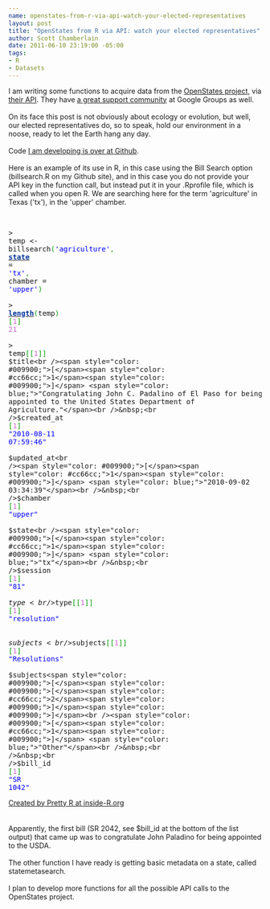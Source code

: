 ```yaml
--- 
name: openstates-from-r-via-api-watch-your-elected-representatives
layout: post
title: "OpenStates from R via API: watch your elected representatives"
author: Scott Chamberlain
date: 2011-06-10 23:19:00 -05:00
tags: 
- R
- Datasets
---
```

I am writing some functions to acquire data from the <a href="http://openstates.sunlightlabs.com/">OpenStates project,</a>&nbsp;via <a href="http://openstates.sunlightlabs.com/api/">their API</a>. They have <a href="http://groups.google.com/group/fifty-state-project">a great support community</a> at Google Groups as well.<br /><br />On its face this post is not obviously about ecology or evolution, but well, our elected representatives do, so to speak, hold our environment in a noose, ready to let the Earth hang any day.<br /><br />Code <a href="https://SChamberlain@github.com/SChamberlain/ropstates.git">I am developing is over at Github</a>.<br /><br />Here is an example of its use in R, in this case using the Bill Search option (billsearch.R on my Github site), and in this case you do not provide your API key in the function call, but instead put it in your .Rprofile file, which is called when you open R. We are searching here for the term 'agriculture' in Texas ('tx'), in the 'upper' chamber.<br /><br /><div style="overflow: auto;"><div class="geshifilter"><pre class="r geshifilter-R" style="font-family: monospace;">&gt; temp &lt;- billsearch<span style="color: #009900;">(</span><span style="color: blue;">'agriculture'</span><span style="color: #339933;">,</span> <a href="http://inside-r.org/r-doc/datasets/state"><span style="color: #003399; font-weight: bold;">state</span></a> = <span style="color: blue;">'tx'</span><span style="color: #339933;">,</span> chamber = <span style="color: blue;">'upper'</span><span style="color: #009900;">)</span><br />&nbsp;<br />&gt; <a href="http://inside-r.org/r-doc/base/length"><span style="color: #003399; font-weight: bold;">length</span></a><span style="color: #009900;">(</span>temp<span style="color: #009900;">)</span><br /><span style="color: #009900;">[</span><span style="color: #cc66cc;">1</span><span style="color: #009900;">]</span> <span style="color: #cc66cc;">21</span><br />&nbsp;<br />&gt; temp<span style="color: #009900;">[</span><span style="color: #009900;">[</span><span style="color: #cc66cc;">1</span><span style="color: #009900;">]</span><span style="color: #009900;">]</span><br />$title<br /><span style="color: #009900;">[</span><span style="color: #cc66cc;">1</span><span style="color: #009900;">]</span> <span style="color: blue;">"Congratulating John C. Padalino of El Paso for being appointed to the United States Department of Agriculture."</span><br />&nbsp;<br />$created_at<br /><span style="color: #009900;">[</span><span style="color: #cc66cc;">1</span><span style="color: #009900;">]</span> <span style="color: blue;">"2010-08-11 07:59:46"</span><br />&nbsp;<br />$updated_at<br /><span style="color: #009900;">[</span><span style="color: #cc66cc;">1</span><span style="color: #009900;">]</span> <span style="color: blue;">"2010-09-02 03:34:39"</span><br />&nbsp;<br />$chamber<br /><span style="color: #009900;">[</span><span style="color: #cc66cc;">1</span><span style="color: #009900;">]</span> <span style="color: blue;">"upper"</span><br />&nbsp;<br />$state<br /><span style="color: #009900;">[</span><span style="color: #cc66cc;">1</span><span style="color: #009900;">]</span> <span style="color: blue;">"tx"</span><br />&nbsp;<br />$session<br /><span style="color: #009900;">[</span><span style="color: #cc66cc;">1</span><span style="color: #009900;">]</span> <span style="color: blue;">"81"</span><br />&nbsp;<br />$type<br />$type<span style="color: #009900;">[</span><span style="color: #009900;">[</span><span style="color: #cc66cc;">1</span><span style="color: #009900;">]</span><span style="color: #009900;">]</span><br /><span style="color: #009900;">[</span><span style="color: #cc66cc;">1</span><span style="color: #009900;">]</span> <span style="color: blue;">"resolution"</span><br />&nbsp;<br />&nbsp;<br />$subjects<br />$subjects<span style="color: #009900;">[</span><span style="color: #009900;">[</span><span style="color: #cc66cc;">1</span><span style="color: #009900;">]</span><span style="color: #009900;">]</span><br /><span style="color: #009900;">[</span><span style="color: #cc66cc;">1</span><span style="color: #009900;">]</span> <span style="color: blue;">"Resolutions"</span><br />&nbsp;<br />$subjects<span style="color: #009900;">[</span><span style="color: #009900;">[</span><span style="color: #cc66cc;">2</span><span style="color: #009900;">]</span><span style="color: #009900;">]</span><br /><span style="color: #009900;">[</span><span style="color: #cc66cc;">1</span><span style="color: #009900;">]</span> <span style="color: blue;">"Other"</span><br />&nbsp;<br />&nbsp;<br />$bill_id<br /><span style="color: #009900;">[</span><span style="color: #cc66cc;">1</span><span style="color: #009900;">]</span> <span style="color: blue;">"SR 1042"</span></pre></div></div><a href="http://www.inside-r.org/pretty-r" title="Created by Pretty R at inside-R.org">Created by Pretty R at inside-R.org</a><br /><br /><br />Apparently, the first bill (SR 2042, see $bill_id at the bottom of the list output) that came up was to congratulate John Paladino for being appointed to the USDA.<br /><br />The other function I have ready is getting basic metadata on a state, called statemetasearch.<br /><br />I plan to develop more functions for all the possible API calls to the OpenStates project.
